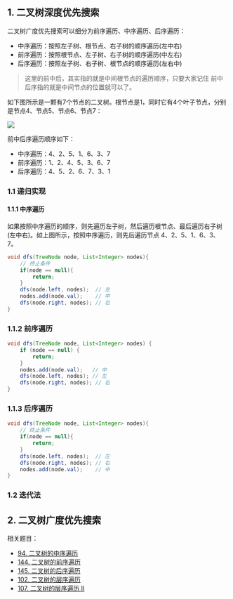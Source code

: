 

## 1. 二叉树深度优先搜索

二叉树广度优先搜索可以细分为前序遍历、中序遍历、后序遍历：
- 中序遍历：按照左子树、根节点、右子树的顺序遍历(左中右)
- 前序遍历：按照根节点、左子树、右子树的顺序遍历(中左右)
- 后序遍历：按照左子树、右子树、根节点的顺序遍历(左右中)

> 这里的前中后，其实指的就是中间根节点的遍历顺序，只要大家记住 前中后序指的就是中间节点的位置就可以了。

如下图所示是一颗有7个节点的二叉树。根节点是1，同时它有4个叶子节点，分别是节点4、节点5、节点6、节点7：

![](1)

前中后序遍历顺序如下：
- 中序遍历：4、2、5、1、6、3、7
- 前序遍历：1、2、4、5、3、6、7
- 后序遍历：4、5、2、6、7、3、1

### 1.1 递归实现

#### 1.1.1 中序遍历

如果按照中序遍历的顺序，则先遍历左子树，然后遍历根节点、最后遍历右子树(左中右)。如上图所示，按照中序遍历，则先后遍历节点 4、2、5、1、6、3、7。

```java
void dfs(TreeNode node, List<Integer> nodes){
    // 终止条件
    if(node == null){
        return;
    }
    dfs(node.left, nodes);  // 左
    nodes.add(node.val);    // 中
    dfs(node.right, nodes); // 右
}
```

### 1.1.2 前序遍历

```java
void dfs(TreeNode node, List<Integer> nodes) {
    if (node == null) {
        return;
    }
    nodes.add(node.val);   // 中
    dfs(node.left, nodes); // 左
    dfs(node.right, nodes); // 右
}
```

### 1.1.3 后序遍历

```java
void dfs(TreeNode node, List<Integer> nodes){
    // 终止条件
    if(node == null){
        return;
    }
    dfs(node.left, nodes);  // 左
    dfs(node.right, nodes); // 右
    nodes.add(node.val);    // 中
}
```

### 1.2 迭代法


## 2. 二叉树广度优先搜索





相关题目：
- [94. 二叉树的中序遍历](https://leetcode-cn.com/problems/binary-tree-inorder-traversal)
- [144. 二叉树的前序遍历](https://leetcode-cn.com/problems/binary-tree-preorder-traversal/)
- [145. 二叉树的后序遍历](https://leetcode-cn.com/problems/binary-tree-postorder-traversal/)
- [102. 二叉树的层序遍历](https://leetcode-cn.com/problems/binary-tree-level-order-traversal/)
- [107. 二叉树的层序遍历 II](https://leetcode-cn.com/problems/binary-tree-level-order-traversal-ii/)
